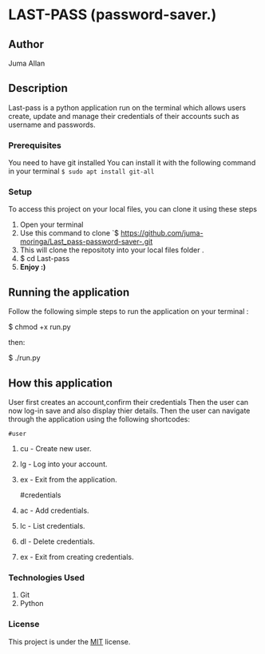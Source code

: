 # LAST-PASS (password-saver.)

## Author
Juma Allan
## Description

Last-pass is a python application run on the terminal  which allows users create, update and manage their credentials of their accounts such as username and passwords.

### Prerequisites
You need to have git installed
You can install it with the following command in your terminal
`$ sudo apt install git-all`

### Setup
To access this project on your local files, you can clone it using these steps
1. Open your terminal
1. Use this command to clone `$ https://github.com/juma-moringa/Last_pass-password-saver-.git
1. This will clone the repositoty into your local files folder .
1. $ cd Last-pass
1. __Enjoy :)__

## Running the application
Follow the following simple steps to run the application
  on your terminal :

  $ chmod +x run.py

  then:

  $ ./run.py

## How this application
User first creates an account,confirm their credentials
Then the user can now log-in  save and  also display thier details.
Then the user can navigate through the application using the following shortcodes:

    #user
1. cu - Create new user.
1. lg - Log into your account.
1. ex - Exit from the application.

    #credentials
1. ac - Add credentials.
1. lc - List credentials.
1. dl - Delete credentials.
1. ex - Exit from creating credentials.

### Technologies Used
1. Git
1. Python

### License
This project is under the  [MIT](license) license.
